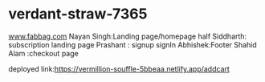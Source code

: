 # verdant-straw-7365
www.fabbag.com
Nayan Singh:Landing page/homepage half
Siddharth: subscription landing page
Prashant : signup signIn
Abhishek:Footer
Shahid Alam :checkout page

deployed link:https://vermillion-souffle-5bbeaa.netlify.app/addcart

